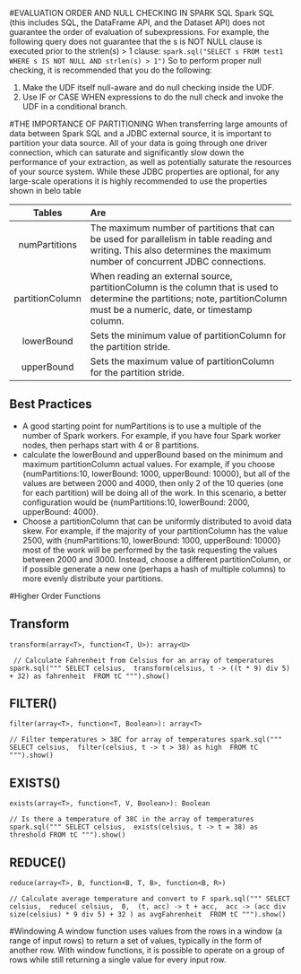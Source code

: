 #EVALUATION ORDER AND NULL CHECKING IN SPARK SQL
Spark SQL (this includes SQL, the DataFrame API, and the Dataset API) does not guarantee the order of evaluation of subexpressions. For example, the following query does not guarantee that the s is NOT NULL clause is executed prior to the strlen(s) > 1 clause:
`spark.sql("SELECT s FROM test1 WHERE s IS NOT NULL AND strlen(s) > 1")`
So to perform proper null checking, it is recommended that you do the following:
1. Make the UDF itself null-aware and do null checking inside the UDF.
2. Use IF or CASE WHEN expressions to do the null check and invoke the UDF in a conditional branch.

#THE IMPORTANCE OF PARTITIONING
When transferring large amounts of data between Spark SQL and a JDBC external source, it is important to partition your data source. All of your data is going through one driver connection, which can saturate and significantly slow down the performance of your extraction, as well as potentially saturate the resources of your source system. While these JDBC properties are optional, for any large-scale operations it is highly recommended to use the properties shown in belo table

| Tables          | Are                                                                 |
|:---------------:|:------------------------------------------------------------------- |
| numPartitions   | The maximum number of partitions that can be used for parallelism in table reading and writing. This also determines the maximum number of concurrent JDBC connections. |
| partitionColumn | When reading an external source, partitionColumn is the column that is used to determine the partitions; note, partitionColumn must be a numeric, date, or timestamp column. |
| lowerBound      | Sets the minimum value of partitionColumn for the partition stride. |
| upperBound      | Sets the maximum value of partitionColumn for the partition stride. |

## Best Practices
+ A good starting point for numPartitions is to use a multiple of the number of Spark workers. For example, if you have four Spark worker nodes, then perhaps start with 4 or 8 partitions.
+ calculate the lowerBound and upperBound based on the minimum and maximum partitionColumn actual values. For example, if you choose {numPartitions:10, lowerBound: 1000, upperBound: 10000}, but all of the values are between 2000 and 4000, then only 2 of the 10 queries (one for each partition) will be doing all of the work. In this scenario, a better configuration would be {numPartitions:10, lowerBound: 2000, upperBound: 4000}.
+ Choose a partitionColumn that can be uniformly distributed to avoid data skew. For example, if the majority of your partitionColumn has the value 2500, with {numPartitions:10, lowerBound: 1000, upperBound: 10000} most of the work will be performed by the task requesting the values between 2000 and 3000. Instead, choose a different partitionColumn, or if possible generate a new one (perhaps a hash of multiple columns) to more evenly distribute your partitions.

#Higher Order Functions
## Transform
`transform(array<T>, function<T, U>): array<U>`

` // Calculate Fahrenheit from Celsius for an array of temperatures
spark.sql("""
    SELECT celsius, 
 transform(celsius, t -> ((t * 9) div 5) + 32) as fahrenheit 
  FROM tC
""").show()`

## FILTER()
`filter(array<T>, function<T, Boolean>): array<T>`

`// Filter temperatures > 38C for array of temperatures
 spark.sql("""
 SELECT celsius, 
  filter(celsius, t -> t > 38) as high 
   FROM tC
 """).show()`
 
## EXISTS()
 `exists(array<T>, function<T, V, Boolean>): Boolean`
 
 `// Is there a temperature of 38C in the array of temperatures
  spark.sql("""
  SELECT celsius, 
         exists(celsius, t -> t = 38) as threshold
    FROM tC
  """).show()`
  
## REDUCE()
  `reduce(array<T>, B, function<B, T, B>, function<B, R>)`
  
  `// Calculate average temperature and convert to F
   spark.sql("""
   SELECT celsius, 
          reduce(
             celsius, 
             0, 
             (t, acc) -> t + acc, 
             acc -> (acc div size(celsius) * 9 div 5) + 32
           ) as avgFahrenheit 
     FROM tC
   """).show()`
   
#Windowing
A window function uses values from the rows in a window (a range of input rows) to return a set of values, typically in the form of another row. With window functions, it is possible to operate on a group of rows while still returning a single value for every input row.



